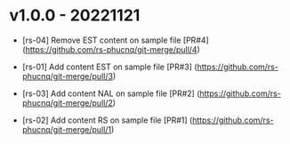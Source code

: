 # v1.0.0 - 20221121

* [rs-04] Remove EST content on sample file
[PR#4] (https://github.com/rs-phucnq/git-merge/pull/4)

* [rs-01] Add content EST on sample file
[PR#3] (https://github.com/rs-phucnq/git-merge/pull/3)

* [rs-03] Add content NAL on sample file
[PR#2] (https://github.com/rs-phucnq/git-merge/pull/2)

* [rs-02] Add content RS on sample file
[PR#1] (https://github.com/rs-phucnq/git-merge/pull/1)

